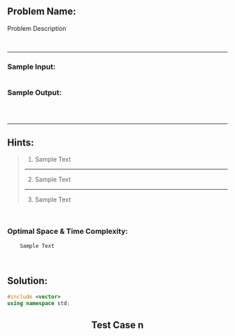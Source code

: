 ## Problem Name:

Problem Description

<br/>

---

### Sample Input:

```cpp

```

### Sample Output:

```cpp

```

<br/>

---

## Hints:

> 1. Sample Text
>
> ---
>
> 2. Sample Text
>
> ---
>
> 3. Sample Text

<br/>

### Optimal Space & Time Complexity:

```
    Sample Text
```

<br/>

## Solution:

```cpp
#include <vector>
using namespace std;
```

## <center>Test Case n</center>

```json

```
